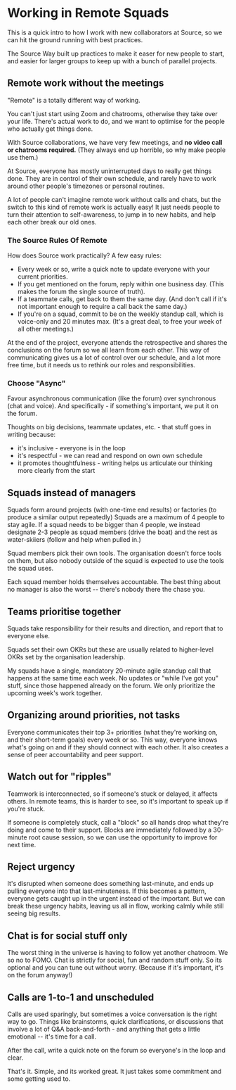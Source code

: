 # Working in Remote Squads
This is a quick intro to how I work with new collaborators at Source, so we can hit the ground running with best practices.  

The Source Way built up practices to make it easer for new people to start, and easier for larger groups to keep up with a bunch of parallel projects.

## Remote work without the meetings
"Remote" is a totally different way of working. 

You can't just start using Zoom and chatrooms, otherwise they take over your life. There's actual work to do, and we want to optimise for the people who actually get things done.

With Source collaborations, we have very few meetings, and **no video call or chatrooms required.** (They always end up horrible, so why make people use them.)

At Source, everyone has mostly uninterrupted days to really get things done. They are in control of their own schedule, and rarely have to work around other people's timezones or personal routines.

A lot of people can't imagine remote work without calls and chats, but the switch to this kind of remote work is actually easy! It just needs people to turn their attention to self-awareness, to jump in to new habits, and help each other break our old ones.

### The Source Rules Of Remote
How does Source work practically? A few easy rules:

- Every week or so, write a quick note to update everyone with your current priorities.
- If you get mentioned on the forum, reply within one business day. (This makes the forum the single source of truth).
- If a teammate calls, get back to them the same day. (And don't call if it's not important enough to require a call back the same day.)
- If you're on a squad, commit to be on the weekly standup call, which is voice-only and 20 minutes max. (It's a great deal, to free your week of all other meetings.)

At the end of the project, everyone attends the retrospective and shares the conclusions on the forum so we all learn from each other.
This way of communicating gives us a lot of control over our schedule, and a lot more free time, but it needs us to rethink our roles and responsibilities.

### Choose "Async"
Favour asynchronous communication (like the forum) over synchronous (chat and voice). And specifically - if something's important, we put it on the forum.

Thoughts on big decisions, teammate updates, etc. - that stuff goes in writing because:

- it's inclusive - everyone is in the loop
- it's respectful - we can read and respond on own own schedule
- it promotes thoughtfulness - writing helps us articulate our thinking more clearly from the start

## Squads instead of managers
Squads form around projects (with one-time end results) or factories (to produce a similar output repeatedly) Squads are a maximum of 4 people to stay agile. If a squad needs to be bigger than 4 people, we instead designate 2-3 people as squad members (drive the boat) and the rest as water-skiiers (follow and help when pulled in.)

Squad members pick their own tools.  The organisation doesn't force tools on them,  but also nobody outside of the squad is expected to use the tools the squad uses.

Each squad member holds themselves accountable. The best thing about no manager is also the worst -- there's nobody there the chase you.


## Teams prioritise together
Squads take responsibility for their results and direction, and report that to everyone else.

Squads set their own OKRs but these are usually related to higher-level OKRs set by the organisation leadership. 

My squads have a single, mandatory 20-minute agile standup call that happens at the same time each week. No updates or "while I've got you" stuff, since those happened already on the forum. We only prioritize the upcoming week's work together.

## Organizing around priorities, not tasks
Everyone communicates their top 3+ priorities (what they're working on, and their short-term goals) every week or so. This way, everyone knows what's going on and if they should connect with each other. It also creates a sense of peer accountability and peer support.

## Watch out for "ripples"
Teamwork is interconnected, so if someone's stuck or delayed, it affects others. In remote teams, this is harder to see, so it's important to speak up if you're stuck.

If someone is completely stuck, call a "block" so all hands drop what they're doing and come to their support. Blocks are immediately followed by a 30-minute root cause session, so we can use the opportunity to improve for next time.

## Reject urgency
It's disrupted when someone does something last-minute, and ends up pulling everyone into that last-minuteness. If this becomes a pattern, everyone gets caught up in the urgent instead of the important. But we can break these urgency habits, leaving us all in flow, working calmly while still seeing big results.

## Chat is for social stuff only
The worst thing in the universe is having to follow yet another chatroom. We so no to FOMO. Chat is strictly for social, fun and random stuff only. So its optional and you can tune out without worry. (Because if it's important, it's on the forum anyway!)

## Calls are 1-to-1 and unscheduled
Calls are used sparingly, but sometimes a voice conversation is the right way to go. Things like brainstorms, quick clarifications, or discussions that involve a lot of Q&A back-and-forth - and anything that gets a little emotional -- it's time for a call.

After the call, write a quick note on the forum so everyone's in the loop and clear.

That's it. Simple, and its worked great. It just takes some commitment and some getting used to.

